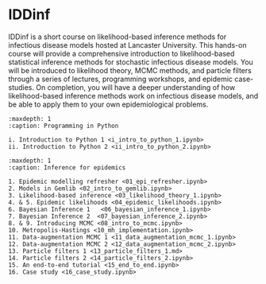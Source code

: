 IDDinf
======

IDDinf is a short course on likelihood-based inference methods for infectious disease
models hosted at Lancaster University. This hands-on course will provide a comprehensive
introduction to likelihood-based statistical inference methods for stochastic infectious
disease models. You will be introduced to likelihood theory, MCMC methods, and particle
filters through a series of lectures, programming workshops, and epidemic case-studies. On
completion, you will have a deeper understanding of how likelihood-based inference methods
work on infectious disease models, and be able to apply them to your own epidemiological
problems.

```{toctree}
:maxdepth: 1
:caption: Programming in Python
	     
i. Introduction to Python 1 <i_intro_to_python_1.ipynb>
ii. Introduction to Python 2 <ii_intro_to_python_2.ipynb>
```

```{toctree}
:maxdepth: 1
:caption: Inference for epidemics
	     
1. Epidemic modelling refresher <01_epi_refresher.ipynb>
2. Models in Gemlib <02_intro_to_gemlib.ipynb>
3. Likelihood-based inference <03_likelihood_theory_1.ipynb>
4. & 5. Epidemic likelihoods <04_epidemic_likelihoods.ipynb>
6. Bayesian Inference 1   <06_bayesian_inference_1.ipynb>
7. Bayesian Inference 2  <07_bayesian_inference_2.ipynb>
8. & 9. Introducing MCMC <08_intro_to_mcmc.ipynb>
10. Metropolis-Hastings <10_mh_implementation.ipynb>
11. Data-augmentation MCMC 1 <11_data_augmentation_mcmc_1.ipynb>
12. Data-augmentation MCMC 2 <12_data_augmentation_mcmc_2.ipynb>
13. Particle filters 1 <13_particle_filters_1.md>
14. Particle filters 2 <14_particle_filters_2.ipynb>
15. An end-to-end tutorial <15_end_to_end.ipynb>
16. Case study <16_case_study.ipynb>
```
